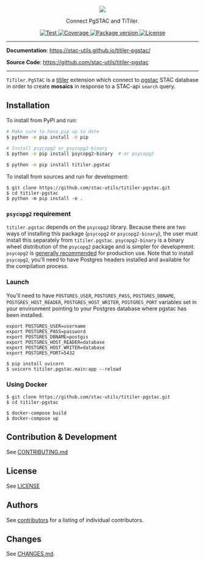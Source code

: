 <p align="center">
  <img src="https://user-images.githubusercontent.com/10407788/132182694-52cd3d02-5b80-4bb0-9102-b98272fae0f9.png"/>
  <p align="center">Connect PgSTAC and TiTiler.</p>
</p>

<p align="center">
  <a href="https://github.com/stac-utils/titiler-pgstac/actions?query=workflow%3ACI" target="_blank">
      <img src="https://github.com/developmentseed/titiler/workflows/CI/badge.svg" alt="Test">
  </a>
  <a href="https://codecov.io/gh/stac-utils/titiler-pgstac" target="_blank">
      <img src="https://codecov.io/gh/stac-utils/titiler-pgstac/branch/master/graph/badge.svg" alt="Coverage">
  </a>
  <a href="https://pypi.org/project/titiler.pgstac" target="_blank">
      <img src="https://img.shields.io/pypi/v/titiler.pgstac?color=%2334D058&label=pypi%20package" alt="Package version">
  </a>
  <a href="https://github.com/stac-utils/titiler-pgstac/blob/master/LICENSE" target="_blank">
      <img src="https://img.shields.io/github/license/stac-utils/titiler-pgstac.svg" alt="License">
  </a>
</p>

---

**Documentation**: <a href="https://stac-utils.github.io/titiler-pgstac/" target="_blank">https://stac-utils.github.io/titiler-pgstac/</a>

**Source Code**: <a href="https://github.com/stac-utils/titiler-pgstac" target="_blank">https://github.com/stac-utils/titiler-pgstac</a>

---

`TiTiler.PgSTAC` is a [titiler](https://github.com/developmentseed/titile) extension which connect to [pgstac](https://github.com/stac-utils/pgstac) STAC database in order to create **mosaics** in response to a STAC-api `search` query.


## Installation

To install from PyPI and run:

```bash
# Make sure to have pip up to date
$ python -m pip install -U pip

# Install psycopg2 or psycopg2-binary
$ python -m pip install psycopg2-binary  # or psycopg2

$ python -m pip install titiler.pgstac
```

To install from sources and run for development:

```
$ git clone https://github.com/stac-utils/titiler-pgstac.git
$ cd titiler-pgstac
$ python -m pip install -e .
```

### `psycopg2` requirement

`titiler.pgstac` depends on the `psycopg2` library. Because there are two ways of installing this package (`psycopg2` or `psycopg2-binary`), the user must install this separately from `titiler.pgstac`. `psycopg2-binary` is a binary wheel distribution of the `psycopg2` package and is simpler for development. `psycopg2` is [generally recommended](https://github.com/psycopg/psycopg2/blob/e7c5f95bf60f4d243733e3cbcedb365d76aa28d5/README.rst#installation) for production use. Note that to install `psycopg2`, you'll need to have Postgres headers installed and available for the compilation process.


### Launch

You'll need to have `POSTGRES_USER`, `POSTGRES_PASS`, `POSTGRES_DBNAME`, `POSTGRES_HOST_READER`, `POSTGRES_HOST_WRITER`, `POSTGRES_PORT` variables set in your environment pointing to your Postgres database where pgstac has been installed.

```
export POSTGRES_USER=username
export POSTGRES_PASS=password
export POSTGRES_DBNAME=postgis
export POSTGRES_HOST_READER=database
export POSTGRES_HOST_WRITER=database
export POSTGRES_PORT=5432
```

```
$ pip install uvicorn
$ uvicorn titiler.pgstac.main:app --reload
```

### Using Docker

```
$ git clone https://github.com/stac-utils/titiler-pgstac.git
$ cd titiler-pgstac

$ docker-compose build
$ docker-compose up
```

## Contribution & Development

See [CONTRIBUTING.md](https://github.com//stac-utils/titiler-pgstac/blob/master/CONTRIBUTING.md)

## License

See [LICENSE](https://github.com//stac-utils/titiler-pgstac/blob/master/LICENSE)

## Authors

See [contributors](https://github.com/stac-utils/titiler-pgstac/graphs/contributors) for a listing of individual contributors.

## Changes

See [CHANGES.md](https://github.com/stac-utils/titiler-pgstac/blob/master/CHANGES.md).

